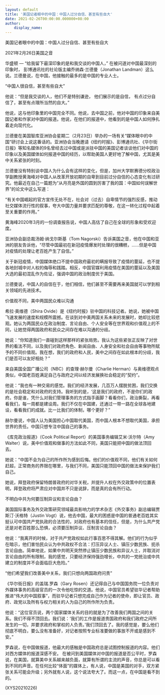 ```yaml
---
layout: default
title: '美国记者眼中的中国：中国人过分自信、甚至有些自大'
date: 2021-02-26T00:00:00.000000+08:00
author:
    display_name: 
---
```


美国记者眼中的中国：中国人过分自信、甚至有些自大

2021年2月26日美国之音

华盛顿 — “给我留下最深印象的是和我交谈的中国人，” 在被问道对中国最深刻的印象时， 彭博通讯社的社论版主编乔纳森·兰德曼（Jonathan Landman）这么说。兰德曼说，在中国，他接触的最多的是中国的专业人士。

“中国人很自信，甚至有些自大”

他说：“但是我交谈的人，他们不是特别谦逊， 他们展示的是自信， 有点过分自信了，甚至有点理所当然的自大。”

他说，这与他印象里的中国完全不同。他说，去中国之前，他对中国的印象来自美国记者和作家对中国的报道。他说，在他们的报道中，他看到的是中国人如何挣扎着走向现代化。

兰德曼在美国智库亚洲协会星期二（2月23日）举办的一场有关“媒体眼中的中国“研讨会上说这番话的。亚洲协会当晚邀请《纽约时报》、彭博通讯社、《华尔街日报》等知名媒体的9名曾经去过中国或是派驻中国的美国记者谈谈他们对中国的印象以及美国媒体如何报道中国的经历，以帮助美国人更好地了解中国，尤其是美中关系紧张的时刻。

兰德曼没有特别谈中国人为什么会有这样的变化，但是，加州大学默赛德分校政治学副教授黄海峰对中国人从改革开放初期的自卑到目前过分自信的心态变化有过研究。他最近在自己一篇题为“从月亮是外国的圆到厉害了我的国：中国如何误解世界”的论文中这么写道：

“有关中国崛起的官方宣传无处不在，社会对（过去）自卑情节的强烈反感，推动社交媒体流行性的叙事，夸大中国力量并要求匹配的尊敬，在这一转化过程中起着至关重要的作用。”

黄海峰2020年3月的一份调查报告说，中国人高估了自己在全球的形象和受欢迎度。

亚洲协会副总裁汤姆·纳戈尔斯基（Tom Nagorski）告诉美国之音，他在中国和亚洲的朋友告诉他，“尽管中国最初在新冠疫情爆发时处理的很糟糕，……但是中国对疫情的处理让老百姓产生了自信。”

关于新冠疫情，中国媒体绝口不提中国政府最初的瞒报导致了疫情的蔓延，也不提各地封城中对人权的侮辱和践踏。相反，中国官媒利用疫情在美国的蔓延以及美国大选的最初混乱作为佐证，强调中国的政治制度优于美国。

兰德曼说，中国人的自信在于，他们相信，他们甚至不需要再来美国就可以学到相关领域的先进技术。

价值观不同，美中两国民众难以沟通

希拉·奥维德（Shira Ovide）是《纽约时报》驻中国的科技记者。她说，她被中国飞速发展的速度和规模所震撼。在谈到对中美两国关系未来的发展时，她却比较悲观。她认为两国民众在政治制度、言论自由、个人安全等在世界观和价值观上的不同，让她觉得两国政府和民众之间存在难以沟通的分歧。

她说：“你知道我们一直碰到这样那样的紧张局势。我认为这些紧张正反映了对世界的看法不同，以及我们对政府角色、新闻自由、人身安全和社会自由等事物所赋予的不同价值观。我在想，我们的政府和人民，美中之间存在如此根本的分歧，我们是否可以友好相处？”

来自美国全国广播公司（NBC）的查理·赫尔曼（Charlie Herman）与奥维德观点类似，中国老百姓满足自己与政府之间以经济发展换社会稳定的“契约”。

他说：“我也有一种交易的感觉。我们的经济发展，几百万人摆脱贫困，我们交换的是社会稳定和对政府的支持。我听到的是，‘这是我们的政府，不是你们的政府。你是谁，凭什么对我们管理事务的方式指手画脚？看看你们，政治撕裂，再看看我们，每一周都是建设周。我们不仅在中国建，还通过一带一路在全球各地建设，看看我们的成就。比一比我们的体制，哪个更好？”

赫尔曼说，中国人认为美国担心中国取代美国，而中国人根本不想取代美国，承担世界的责任。中国只想专注中国自己的事务。

《库克政治报道》（Cook Political Report）的美国事务编辑艾米·沃尔特（Amy Walter）说，美中价值观和做事的方法如此不同，美国只能把中国的做法顶回去。

她说：“中国不会为自己的所作所为感到后悔。他们的价值观不同，他们有关如何赶超，正常商务的界限在哪里，与我们不同，美国只能顶回中国的做法来保护我们自己。

她说，拜登政府保留特朗普政府的对华关税，并提升人权在外交政策中的位置表明，拜登政府将严肃应对中国并不只是说辞，而是真的会有所行动。

不明白中共为何要压制异议和言论自由？

美国国际事务及外交政策研究领域最具影响力的学术杂志《外交事务》副总编辑贾斯汀·沃格特（Justin Vogt）说，他去中国，最大的困惑是中国的普通老百姓其实挺认可中国共产党执政的合法性的，对政府也有基本的信任，但是，为什么共产党还是对老百姓那么恐惧，必须要压制异议、压制言论自由？

他说：“我离开的时候，对于共产党政权如此行事百思不得其解。他们的行为似乎在暗示，他们害怕民众认为中共政权不合法：打压异议人士、镇压少数民族、扼杀言论自由。简单地说，如果中共明天突然停止镇压少数民族和异议人士，并取消对言论自由的所有限制，我的感觉，只要经济保持强劲增长，中共的一党统治或中共建立的制度并不会面临巨大危险。”

“他们希望我们改善美中关系，我们只想向两国政府问责”

《华尔街日报》的盖瑞.罗森（Gary Rosen）还记得自己与中国国务院一位负责对外媒体事务的高级官员的一次令他吃惊的交道。他说，中国官员希望驻华记者帮助推进“伟大的中国叙事”，而驻华记者只想完成自己作为记者的使命，即让官员、政府、政党以及所有与权力相关的人为自己的所作所为负责。

他说：“这位官员说，两个国家媒体关系的目的就是为了改善我们两国之间的关系。我们不得不顶回去。我们说：‘我们的工作是报道贵国政府和我们政府之间所发生的一切，并要求政府和掌权的人负责。’我们顶回去了。我的感觉是，要么他们彻底不明白，要么没有准备好，对记者按照专业标准要做的事放不开或是感到不安。”

罗森说，在中国做报道，他最大的感触是中国政府总是试图控制报道的内容。他们对西方媒体的报道深感不安。 在被问到美国媒体对中国的报道是否公平时，罗森说，在美国，就算美中关系越来越负面，就算有所谓的主流的声音，你总是可以看到不同的声音。在任何比较“体面”的媒体上，有人说，中国是美国的对手，双方紧张关系可能会升级；另外就有人说，这个说法夸大了。而这一点，在中国是看不到的。

(XYS20210226)

